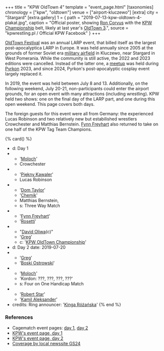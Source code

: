 +++
title = "KPW OldTown 4"
template = "event_page.html"
[taxonomies]
chronology = ["kpw", "oldtown"]
venue = ["airport-kluczewo"]
[extra]
city = "Stargard"
[extra.gallery]
1 = { path = "2019-07-13-kpw-oldtown-4-plakat.jpg", caption = "Official poster, showing [Ron Corvus](@/w/ron-corvus.md) with the [KPW Championship](@/c/kpw-championship.md) belt, likely at last year's [OldTown 3](@/e/kpw/2018-07-14-kpw-oldtown-3.md).", source = "kpwrestling.pl / Official KPW Facebook" }
+++

[OldTown Festival][oldtown] was an annual LARP event, that billed itself as the largest post-apocalyptica LARP in Europe. It was held annually since 2005 at the grounds of former Soviet era [military airfield][airfield-wiki] in Kluczewo, near Stargard in West Pomerania. While the community is still active, the 2022 and 2023 editions were cancelled. Instead of the latter one, a [meetup][oldtown-meetup] was held during [Pyrkon][pyrkon] 2023, and since 2024, Pyrkon's post-apocalyptic cosplay event largely replaced it.

In 2019, the event was held between July 8 and 13. Additionally, on the following weekend, July 20-21, non-participants could enter the airport grounds, for an open event with many attractions (including wrestling). KPW held two shows: one on the final day of the LARP part, and one during this open weekend. This page covers both days.

The foreign guests for this event were all from Germany: the experienced Lucas Robinson and two relatively new but estabilished wrestlers Crowchester and Matthias Bernstein. [Fynn Freyhart](@/w/fynn-freyhart.md) also returned to take on one half of the KPW Tag Team Champions.

{% card() %}
- d: Day 1
- - '[Moloch](@/w/moloch.md)'
  - Crowchester
- - '[Piękny Kawaler](@/w/piekny-kawaler.md)'
  - Lucas Robinson
- - '[Dom Taylor](@/w/dom-taylor.md)'
  - '[Chemik](@/w/chemik.md)'
  - Matthias Bernstein,
  - s: Three Way Match
- - '[Fynn Freyhart](@/w/fynn-freyhart.md)'
  - '[Rosetti](@/w/rosetti.md)'
- - "[David Oliwa](@/w/david-oliwa.md)(c)"
  - '[Greg](@/w/greg.md)'
  - c: '[KPW OldTown Championship](@/c/kpw-old-town-championship.md)'
- d: Day 2
  date: 2019-07-20
- - '[Greg](@/w/greg.md)'
  - '[Boski Ostrowski](@/w/ostrowski.md)'
- - '[Moloch](@/w/moloch.md)'
  - 'Kordon: ???, ???, ???, ???'
  - s: Four on One Handicap Match
- - '[Robert Star](@/w/robert-star.md)'
  - '[Kamil Aleksander](@/w/kamil-aleksander.md)'
- credits:
    Ring announcer: '[Kinga Różańska](@/w/kinga-miotke.md)'
{% end %}

### References

* Cagematch event pages: [day 1](https://www.cagematch.net/?id=1&nr=319861), [day 2](https://www.cagematch.net/?id=1&nr=319862)
* [KPW's event page, day 1](https://kpwrestling.pl/events/kpw-oldtown-4/)
* [KPW's event page, day 2](https://kpwrestling.pl/events/OldTown-Weekend/)
* [Coverage by local newssite GS24](https://gs24.pl/stargard-na-bylym-lotnisku-w-kluczewie-rozpoczal-sie-oldtown-festival-2019-zdjecia/ar/c13-14259589)

[oldtown]: https://oldtownfestival.net/
[airfield-wiki]: https://en.wikipedia.org/wiki/Kluczewo_Airfield
[cancel-2022-facebook]: https://www.facebook.com/OldTownPL/posts/7628871287138919
[oldtown-meetup]: https://www.facebook.com/events/563804182505079/
[pyrkon]: https://pyrkon.pl/
